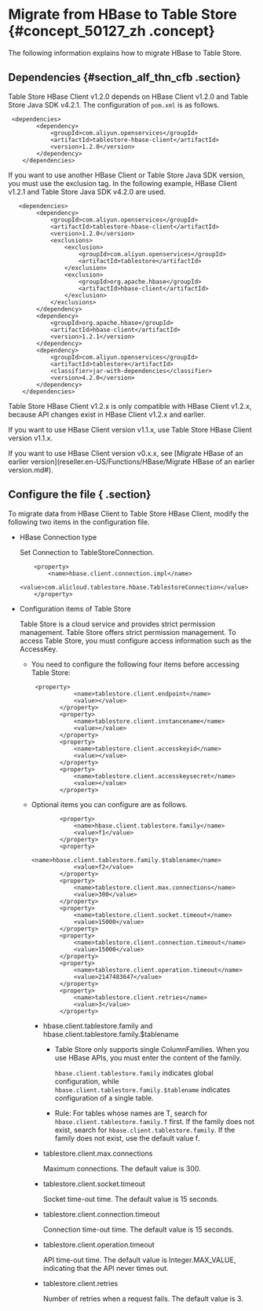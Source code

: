 # Migrate from HBase to Table Store {#concept_50127_zh .concept}

The following information explains how to migrate HBase to Table Store.

## Dependencies {#section_alf_thn_cfb .section}

Table Store HBase Client v1.2.0 depends on HBase Client v1.2.0 and Table Store Java SDK v4.2.1. The configuration of `pom.xml` is as follows.

```language-xml
 <dependencies>
        <dependency>
            <groupId>com.aliyun.openservices</groupId>
            <artifactId>tablestore-hbase-client</artifactId>
            <version>1.2.0</version>
        </dependency>
    </dependencies>

```

If you want to use another HBase Client or Table Store Java SDK version, you must use the exclusion tag. In the following example, HBase Client v1.2.1 and Table Store Java SDK v4.2.0 are used.

```language-xml
   <dependencies>
        <dependency>
            <groupId>com.aliyun.openservices</groupId>
            <artifactId>tablestore-hbase-client</artifactId>
            <version>1.2.0</version>
            <exclusions>
                <exclusion>
                    <groupId>com.aliyun.openservices</groupId>
                    <artifactId>tablestore</artifactId>
                </exclusion>
                <exclusion>
                    <groupId>org.apache.hbase</groupId>
                    <artifactId>hbase-client</artifactId>
                </exclusion>
            </exclusions>
        </dependency>
        <dependency>
            <groupId>org.apache.hbase</groupId>
            <artifactId>hbase-client</artifactId>
            <version>1.2.1</version>
        </dependency>
        <dependency>
            <groupId>com.aliyun.openservices</groupId>
            <artifactId>tablestore</artifactId>
            <classifier>jar-with-dependencies</classifier>
            <version>4.2.0</version>
        </dependency>
    </dependencies>

```

Table Store HBase Client v1.2.x is only compatible with HBase Client v1.2.x, because API changes exist in HBase Client v1.2.x and earlier.

If you want to use HBase Client version v1.1.x, use Table Store HBase Client version v1.1.x.

If you want to use HBase Client version v0.x.x, see [Migrate HBase of an earlier version](reseller.en-US/Functions/HBase/Migrate HBase of an earlier version.md#).

## Configure the file { .section}

To migrate data from HBase Client to Table Store HBase Client, modify the following two items in the configuration file.

-   HBase Connection type

    Set Connection to TableStoreConnection.

    ```language-java
        <property>
            <name>hbase.client.connection.impl</name>
            <value>com.alicloud.tablestore.hbase.TablestoreConnection</value>
        </property>
    
    ```

-   Configuration items of Table Store

    Table Store is a cloud service and provides strict permission management. Table Store offers strict permission management. To access Table Store, you must configure access information such as the AccessKey.

    -   You need to configure the following four items before accessing Table Store:

        ```language-xml
         <property>
        			<name>tablestore.client.endpoint</name>
        			<value></value>
        		</property>
        		<property>
        			<name>tablestore.client.instancename</name>
        			<value></value>
        		</property>
        		<property>
        			<name>tablestore.client.accesskeyid</name>
        			<value></value>
        		</property>
        		<property>
        			<name>tablestore.client.accesskeysecret</name>
        			<value></value>
        		</property>
        
        ```

    -   Optional items you can configure are as follows.

        ```language-xml
        		<property>
        			<name>hbase.client.tablestore.family</name>
        			<value>f1</value>
        		</property>
        		<property>
        			<name>hbase.client.tablestore.family.$tablename</name>
        			<value>f2</value>
        		</property>
        		<property>
        			<name>tablestore.client.max.connections</name>
        			<value>300</value>
        		</property>
        		<property>
        			<name>tablestore.client.socket.timeout</name>
        			<value>15000</value>
        		</property>
        		<property>
        			<name>tablestore.client.connection.timeout</name>
        			<value>15000</value>
        		</property>
        		<property>
        			<name>tablestore.client.operation.timeout</name>
        			<value>2147483647</value>
        		</property>
        		<property>
        			<name>tablestore.client.retries</name>
        			<value>3</value>
        		</property>
        
        ```

        -   hbase.client.tablestore.family and hbase.client.tablestore.family.$tablename

            -   Table Store only supports single ColumnFamilies. When you use HBase APIs, you must enter the content of the family.

                `hbase.client.tablestore.family` indicates global configuration, while `hbase.client.tablestore.family.$tablename` indicates configuration of a single table.

            -   Rule: For tables whose names are T, search for `hbase.client.tablestore.family.T` first. If the family does not exist, search for `hbase.client.tablestore.family`. If the family does not exist, use the default value f.
        -   tablestore.client.max.connections

            Maximum connections. The default value is 300.

        -   tablestore.client.socket.timeout

            Socket time-out time. The default value is 15 seconds.

        -   tablestore.client.connection.timeout

            Connection time-out time. The default value is 15 seconds.

        -   tablestore.client.operation.timeout

            API time-out time. The default value is Integer.MAX\_VALUE, indicating that the API never times out.

        -   tablestore.client.retries

            Number of retries when a request fails. The default value is 3.


